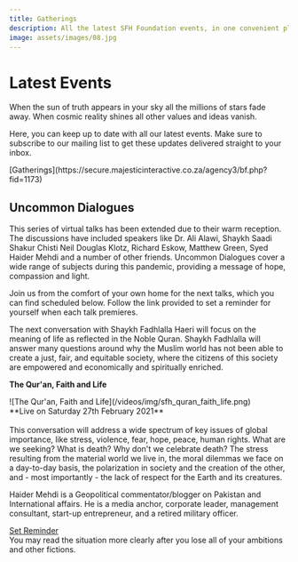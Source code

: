 ```yaml
---
title: Gatherings
description: All the latest SFH Foundation events, in one convenient place
image: assets/images/08.jpg
---
```


# Latest Events

<div class="callout">
When the sun of truth appears in your sky all the millions of stars fade away. When cosmic reality shines all other values and ideas vanish.
</div>

Here, you can keep up to date with all our latest events. Make sure to subscribe to our mailing list to get these updates delivered straight to your inbox.

<div markdown="3" class="purchase-link">
[Gatherings](https://secure.majesticinteractive.co.za/agency3/bf.php?fid=1173)
</div>

## Uncommon Dialogues

This series of virtual talks has been extended due to their warm reception. The discussions have included speakers like Dr. Ali Alawi, Shaykh Saadi Shakur Chisti Neil Douglas Klotz, Richard Eskow, Matthew Green, Syed Haider Mehdi and a number of other friends. Uncommon Dialogues cover a wide range of subjects during this pandemic, providing a message of hope, compassion and light.

Join us from the comfort of your own home for the next talks, which you can find scheduled below. Follow the link provided to set a reminder for yourself when each talk premieres.

The next conversation with Shaykh Fadhlalla Haeri will focus on the meaning of life as reflected in the Noble Quran. Shaykh Fadhlalla will answer many questions around why the Muslim world has not been able to create a just, fair, and equitable society, where the citizens of this society are empowered and economically and spiritually enriched. 

<div markdown="1" class="card article sidebar center">

**The Qur'an, Faith and Life**

<div markdown="2" class="article-image">
![The Qur'an, Faith and Life](/videos/img/sfh_quran_faith_life.png)
</div>

<div markdown="3" class="article-para">
**Live on Saturday 27th February 2021**<br/><br/>
This conversation will address a wide spectrum of key issues of global importance, like stress, violence, fear, hope, peace, human rights. What are we seeking? What is death? Why don't we celebrate death? The stress resulting from the material world we live in, the moral dilemmas we face on a day-to-day basis, the polarization in society and the creation of the other, and - most importantly - the lack of respect for the Earth and its creatures.  
  
Haider Mehdi is a Geopolitical commentator/blogger on Pakistan and International affairs. He is a media anchor, corporate leader, management consultant, start-up entrepreneur, and a retired military officer. 
</div>

<div markdown="3" class="article-link">
<a href="https://youtu.be/iMLektJvhrE" target="_blank" rel="noopener noreferrer">Set Reminder</a>
</div>

</div>

<div class="callout">
You may read the situation more clearly after you lose all of your ambitions and other fictions.
</div>
